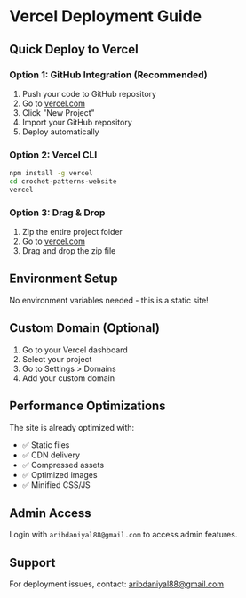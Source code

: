 # Vercel Deployment Guide

## Quick Deploy to Vercel

### Option 1: GitHub Integration (Recommended)
1. Push your code to GitHub repository
2. Go to [vercel.com](https://vercel.com)
3. Click "New Project"
4. Import your GitHub repository
5. Deploy automatically

### Option 2: Vercel CLI
```bash
npm install -g vercel
cd crochet-patterns-website
vercel
```

### Option 3: Drag & Drop
1. Zip the entire project folder
2. Go to [vercel.com](https://vercel.com)
3. Drag and drop the zip file

## Environment Setup

No environment variables needed - this is a static site!

## Custom Domain (Optional)
1. Go to your Vercel dashboard
2. Select your project
3. Go to Settings > Domains
4. Add your custom domain

## Performance Optimizations

The site is already optimized with:
- ✅ Static files
- ✅ CDN delivery
- ✅ Compressed assets
- ✅ Optimized images
- ✅ Minified CSS/JS

## Admin Access

Login with `aribdaniyal88@gmail.com` to access admin features.

## Support

For deployment issues, contact: aribdaniyal88@gmail.com
